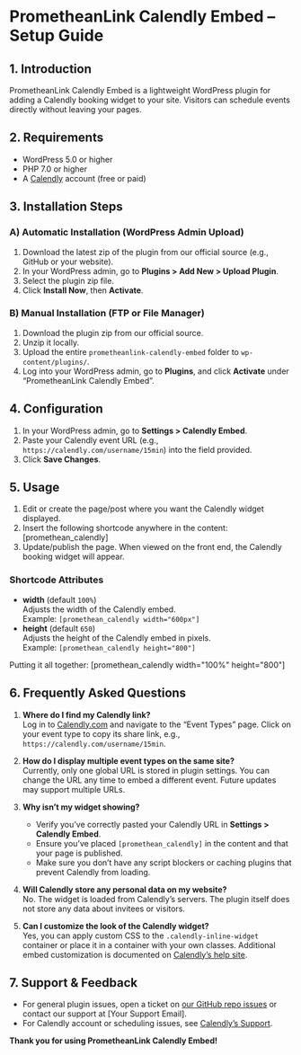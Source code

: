 # PrometheanLink Calendly Embed – Setup Guide

## 1. Introduction
PrometheanLink Calendly Embed is a lightweight WordPress plugin for adding a Calendly booking widget to your site. Visitors can schedule events directly without leaving your pages.

## 2. Requirements
- WordPress 5.0 or higher
- PHP 7.0 or higher
- A [Calendly](https://calendly.com) account (free or paid)

## 3. Installation Steps

### A) Automatic Installation (WordPress Admin Upload)
1. Download the latest zip of the plugin from our official source (e.g., GitHub or your website).
2. In your WordPress admin, go to **Plugins > Add New > Upload Plugin**.
3. Select the plugin zip file.
4. Click **Install Now**, then **Activate**.

### B) Manual Installation (FTP or File Manager)
1. Download the plugin zip from our official source.
2. Unzip it locally.
3. Upload the entire `prometheanlink-calendly-embed` folder to `wp-content/plugins/`.
4. Log into your WordPress admin, go to **Plugins**, and click **Activate** under “PrometheanLink Calendly Embed”.

## 4. Configuration
1. In your WordPress admin, go to **Settings > Calendly Embed**.
2. Paste your Calendly event URL (e.g., `https://calendly.com/username/15min`) into the field provided.
3. Click **Save Changes**.

## 5. Usage
1. Edit or create the page/post where you want the Calendly widget displayed.
2. Insert the following shortcode anywhere in the content: [promethean_calendly]
3. Update/publish the page. When viewed on the front end, the Calendly booking widget will appear.

### Shortcode Attributes
- **width** (default `100%`)  
Adjusts the width of the Calendly embed.  
Example: `[promethean_calendly width="600px"]`
- **height** (default `650`)  
Adjusts the height of the Calendly embed in pixels.  
Example: `[promethean_calendly height="800"]`

Putting it all together: [promethean_calendly width="100%" height="800"]

## 6. Frequently Asked Questions

1. **Where do I find my Calendly link?**  
   Log in to [Calendly.com](https://calendly.com) and navigate to the “Event Types” page. Click on your event type to copy its share link, e.g., `https://calendly.com/username/15min`.

2. **How do I display multiple event types on the same site?**  
   Currently, only one global URL is stored in plugin settings. You can change the URL any time to embed a different event. Future updates may support multiple URLs.

3. **Why isn’t my widget showing?**  
   - Verify you’ve correctly pasted your Calendly URL in **Settings > Calendly Embed**.  
   - Ensure you’ve placed `[promethean_calendly]` in the content and that your page is published.  
   - Make sure you don’t have any script blockers or caching plugins that prevent Calendly from loading.

4. **Will Calendly store any personal data on my website?**  
   No. The widget is loaded from Calendly’s servers. The plugin itself does not store any data about invitees or visitors.

5. **Can I customize the look of the Calendly widget?**  
   Yes, you can apply custom CSS to the `.calendly-inline-widget` container or place it in a container with your own classes. Additional embed customization is documented on [Calendly’s help site](https://help.calendly.com/hc/en-us/articles/360020187734-Embedding-Calendly-on-your-website).

## 7. Support & Feedback
- For general plugin issues, open a ticket on [our GitHub repo issues](https://github.com/yourusername/prometheanlink-calendly-embed/issues) or contact our support at [Your Support Email].
- For Calendly account or scheduling issues, see [Calendly’s Support](https://help.calendly.com/).

**Thank you for using PrometheanLink Calendly Embed!**
